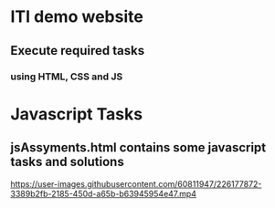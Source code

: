 # ITI demo website
## Execute required tasks
### using HTML, CSS and JS

# Javascript Tasks
## jsAssyments.html contains some javascript tasks and solutions


https://user-images.githubusercontent.com/60811947/226177872-3389b2fb-2185-450d-a65b-b63945954e47.mp4

